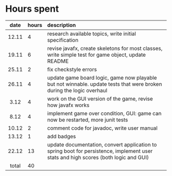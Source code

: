 # Hours spent

| date | hours | description  |
| :----:|:-----| :-----|
| 12.11 | 4    | research available topics, write initial specification |
| 19.11 | 6 | revise javafx, create skeletons for most classes, write simple test for game object, update README|
| 25.11 | 2 | fix checkstyle errors |
| 26.11 | 4 | update game board logic, game now playable but not winnable. update tests that were broken during the logic overhaul|
| 3.12 | 4 | work on the GUI version of the game, revise how javafx works|
| 8.12 | 4 | implement game over condition, GUI: game can now be restarted, more junit tests|
| 10.12 | 2 | comment code for javadoc, write user manual |
| 13.12 | 1 | add badges |
| 22.12 | 13 | update documentation, convert application to spring boot for persistence, implement user stats and high scores (both logic and GUI) |
| total   | 40   | | 
